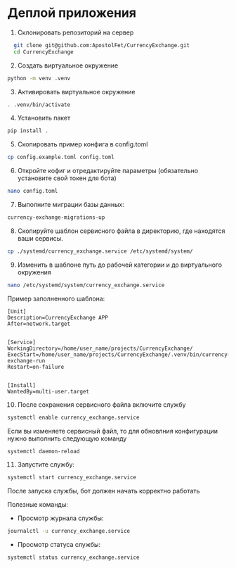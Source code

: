 # Деплой приложения 

1. Склонировать репозиторий на сервер

```sh
  git clone git@github.com:ApostolFet/CurrencyExchange.git
  cd CurrencyExchange
```

2. Создать виртуальное окружение

```sh
python -m venv .venv
```
3. Активировать виртуальное окружение

```sh
. .venv/bin/activate
```

4. Установить пакет

```sh
pip install .
```

5. Скопировать пример конфига в config.toml
```sh
cp config.example.toml config.toml
```

6. Откройте кофиг и отредактируйте параметры (обязательно установите свой токен для бота)
```sh
nano config.toml
```

7. Выполните миграции базы данных:
```sh
currency-exchange-migrations-up
```


8. Скопируйте шаблон сервисного файла в директорию, где находятся ваши сервисы.
  ```sh
  cp ./systemd/currency_exchange.service /etc/systemd/system/
  ```

9. Изменить в шаблоне путь до рабочей категории и до виртуального окружения
  ```sh
  nano /etc/systemd/system/currency_exchange.service
  ```

Пример заполненного шаблона:
```service
[Unit]
Description=CurrencyExchange APP
After=network.target


[Service]
WorkingDirectory=/home/user_name/projects/CurrencyExchange/
ExecStart=/home/user_name/projects/CurrencyExchange/.venv/bin/currency-exchange-run
Restart=on-failure


[Install]
WantedBy=multi-user.target
```

10. После сохранения сервисного файла включите службу
```sh
systemctl enable currency_exchange.service
```
Если вы изменяете сервисный файл, то для обновлния конфигурации нужно выполнить следующую команду
```sh
systemctl daemon-reload
```

11. Запустите службу: 
```sh
systemctl start currency_exchange.service 
```

После запуска службы, бот должен начать корректно работать

Полезные команды:

- Просмотр журнала службы:
```sh
journalctl -u currency_exchange.service
```


- Просмотр статуса службы:
```sh
systemctl status currency_exchange.service
```
